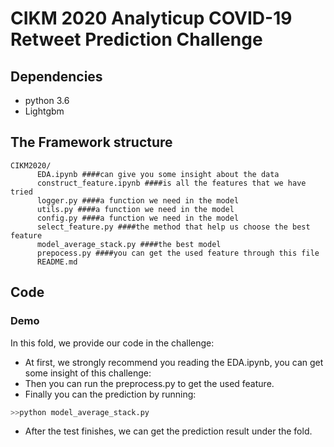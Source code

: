 # CIKM 2020 Analyticup COVID-19 Retweet Prediction Challenge

## Dependencies

* python 3.6
* Lightgbm

## The Framework structure
```directory
CIKM2020/
      EDA.ipynb ####can give you some insight about the data
      construct_feature.ipynb ####is all the features that we have tried
      logger.py ####a function we need in the model
      utils.py ####a function we need in the model
      config.py ####a function we need in the model
      select_feature.py ####the method that help us choose the best feature
      model_average_stack.py ####the best model
      prepocess.py ####you can get the used feature through this file
      README.md
```
## Code

### Demo

In this fold, we provide our code in the challenge:
  * At first, we strongly recommend you reading the EDA.ipynb, you can get some insight of this challenge:
  * Then you can run the preprocess.py to get the used feature.
  * Finally you can the prediction by running:
  ```bash
  >>python model_average_stack.py
  ``` 
  * After the test finishes, we can get the prediction result under the fold.
